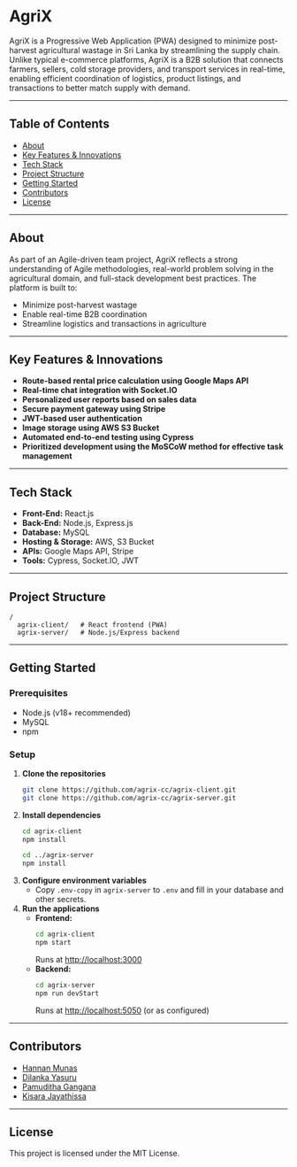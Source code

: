 # AgriX

AgriX is a Progressive Web Application (PWA) designed to minimize post-harvest agricultural wastage in Sri Lanka by streamlining the supply chain. Unlike typical e-commerce platforms, AgriX is a B2B solution that connects farmers, sellers, cold storage providers, and transport services in real-time, enabling efficient coordination of logistics, product listings, and transactions to better match supply with demand.

---

## Table of Contents
- [About](#about)
- [Key Features & Innovations](#key-features--innovations)
- [Tech Stack](#tech-stack)
- [Project Structure](#project-structure)
- [Getting Started](#getting-started)
- [Contributors](#contributors)
- [License](#license)

---

## About
As part of an Agile-driven team project, AgriX reflects a strong understanding of Agile methodologies, real-world problem solving in the agricultural domain, and full-stack development best practices. The platform is built to:
- Minimize post-harvest wastage
- Enable real-time B2B coordination
- Streamline logistics and transactions in agriculture

---

## Key Features & Innovations
- **Route-based rental price calculation using Google Maps API**
- **Real-time chat integration with Socket.IO**
- **Personalized user reports based on sales data**
- **Secure payment gateway using Stripe**
- **JWT-based user authentication**
- **Image storage using AWS S3 Bucket**
- **Automated end-to-end testing using Cypress**
- **Prioritized development using the MoSCoW method for effective task management**

---

## Tech Stack
- **Front-End:** React.js
- **Back-End:** Node.js, Express.js
- **Database:** MySQL
- **Hosting & Storage:** AWS, S3 Bucket
- **APIs:** Google Maps API, Stripe
- **Tools:** Cypress, Socket.IO, JWT

---

## Project Structure
```
/
  agrix-client/   # React frontend (PWA)
  agrix-server/   # Node.js/Express backend
```

---

## Getting Started

### Prerequisites
- Node.js (v18+ recommended)
- MySQL
- npm

### Setup
1. **Clone the repositories**
   ```bash
   git clone https://github.com/agrix-cc/agrix-client.git
   git clone https://github.com/agrix-cc/agrix-server.git
   ```
2. **Install dependencies**
   ```bash
   cd agrix-client
   npm install

   cd ../agrix-server
   npm install
   ```
3. **Configure environment variables**
   - Copy `.env-copy` in `agrix-server` to `.env` and fill in your database and other secrets.
4. **Run the applications**
   - **Frontend:**
     ```bash
     cd agrix-client
     npm start
     ```
     Runs at [http://localhost:3000](http://localhost:3000)
   - **Backend:**
     ```bash
     cd agrix-server
     npm run devStart
     ```
     Runs at [http://localhost:5050](http://localhost:5050) (or as configured)

---

## Contributors
- [Hannan Munas](https://github.com/HannanLK)
- [Dilanka Yasuru](https://github.com/dilankayasuru)
- [Pamuditha Gangana](https://github.com/PamudithaGa)
- [Kisara Jayathissa](https://github.com/Kisaraj)

---

## License
This project is licensed under the MIT License.

